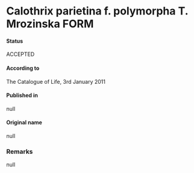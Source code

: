 # Calothrix parietina f. polymorpha T. Mrozinska FORM

#### Status
ACCEPTED

#### According to
The Catalogue of Life, 3rd January 2011

#### Published in
null

#### Original name
null

### Remarks
null